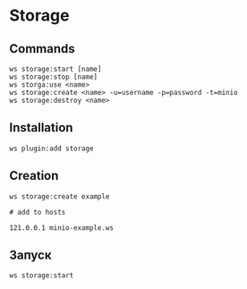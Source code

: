 # Storage


## Commands

```shell
ws storage:start [name]
ws storage:stop [name]
ws storga:use <name>
ws storage:create <name> -u=username -p=password -t=minio
ws storage:destroy <name>
```

## Installation

```shell
ws plugin:add storage
```

## Creation

```shell
ws storage:create example
```

```text
# add to hosts

121.0.0.1 minio-example.ws
```


## Запуск

```shell
ws storage:start
```

